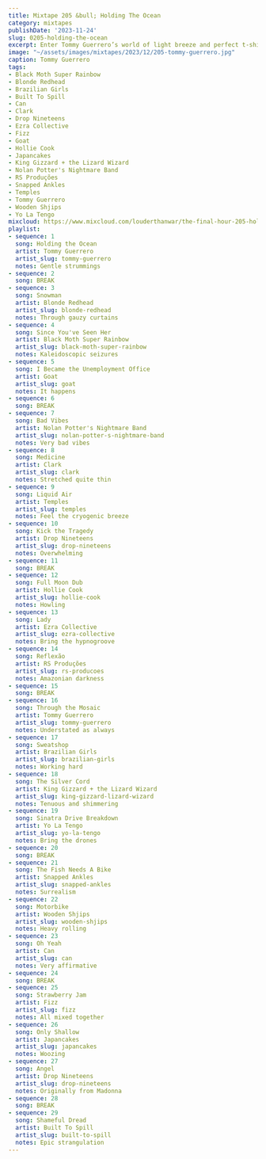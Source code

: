 ```yaml
---
title: Mixtape 205 &bull; Holding The Ocean
category: mixtapes
publishDate: '2023-11-24'
slug: 0205-holding-the-ocean
excerpt: Enter Tommy Guerrero’s world of light breeze and perfect t-shirt weather.
image: "~/assets/images/mixtapes/2023/12/205-tommy-guerrero.jpg"
caption: Tommy Guerrero
tags:
- Black Moth Super Rainbow
- Blonde Redhead
- Brazilian Girls
- Built To Spill
- Can
- Clark
- Drop Nineteens
- Ezra Collective
- Fizz
- Goat
- Hollie Cook
- Japancakes
- King Gizzard + the Lizard Wizard
- Nolan Potter's Nightmare Band
- RS Produções
- Snapped Ankles
- Temples
- Tommy Guerrero
- Wooden Shjips
- Yo La Tengo
mixcloud: https://www.mixcloud.com/louderthanwar/the-final-hour-205-holding-the-ocean-2023-11-24/
playlist:
- sequence: 1
  song: Holding the Ocean
  artist: Tommy Guerrero
  artist_slug: tommy-guerrero
  notes: Gentle strummings
- sequence: 2
  song: BREAK
- sequence: 3
  song: Snowman
  artist: Blonde Redhead
  artist_slug: blonde-redhead
  notes: Through gauzy curtains
- sequence: 4
  song: Since You've Seen Her
  artist: Black Moth Super Rainbow
  artist_slug: black-moth-super-rainbow
  notes: Kaleidoscopic seizures
- sequence: 5
  song: I Became the Unemployment Office
  artist: Goat
  artist_slug: goat
  notes: It happens
- sequence: 6
  song: BREAK
- sequence: 7
  song: Bad Vibes
  artist: Nolan Potter's Nightmare Band
  artist_slug: nolan-potter-s-nightmare-band
  notes: Very bad vibes
- sequence: 8
  song: Medicine
  artist: Clark
  artist_slug: clark
  notes: Stretched quite thin
- sequence: 9
  song: Liquid Air
  artist: Temples
  artist_slug: temples
  notes: Feel the cryogenic breeze
- sequence: 10
  song: Kick the Tragedy
  artist: Drop Nineteens
  artist_slug: drop-nineteens
  notes: Overwhelming
- sequence: 11
  song: BREAK
- sequence: 12
  song: Full Moon Dub
  artist: Hollie Cook
  artist_slug: hollie-cook
  notes: Howling
- sequence: 13
  song: Lady
  artist: Ezra Collective
  artist_slug: ezra-collective
  notes: Bring the hypnogroove
- sequence: 14
  song: Reflexão
  artist: RS Produções
  artist_slug: rs-producoes
  notes: Amazonian darkness
- sequence: 15
  song: BREAK
- sequence: 16
  song: Through the Mosaic
  artist: Tommy Guerrero
  artist_slug: tommy-guerrero
  notes: Understated as always
- sequence: 17
  song: Sweatshop
  artist: Brazilian Girls
  artist_slug: brazilian-girls
  notes: Working hard
- sequence: 18
  song: The Silver Cord
  artist: King Gizzard + the Lizard Wizard
  artist_slug: king-gizzard-lizard-wizard
  notes: Tenuous and shimmering
- sequence: 19
  song: Sinatra Drive Breakdown
  artist: Yo La Tengo
  artist_slug: yo-la-tengo
  notes: Bring the drones
- sequence: 20
  song: BREAK
- sequence: 21
  song: The Fish Needs A Bike
  artist: Snapped Ankles
  artist_slug: snapped-ankles
  notes: Surrealism
- sequence: 22
  song: Motorbike
  artist: Wooden Shjips
  artist_slug: wooden-shjips
  notes: Heavy rolling
- sequence: 23
  song: Oh Yeah
  artist: Can
  artist_slug: can
  notes: Very affirmative
- sequence: 24
  song: BREAK
- sequence: 25
  song: Strawberry Jam
  artist: Fizz
  artist_slug: fizz
  notes: All mixed together
- sequence: 26
  song: Only Shallow
  artist: Japancakes
  artist_slug: japancakes
  notes: Woozing
- sequence: 27
  song: Angel
  artist: Drop Nineteens
  artist_slug: drop-nineteens
  notes: Originally from Madonna
- sequence: 28
  song: BREAK
- sequence: 29
  song: Shameful Dread
  artist: Built To Spill
  artist_slug: built-to-spill
  notes: Epic strangulation
---
```


